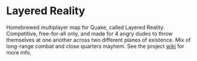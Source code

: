 # Layered Reality

Homebrewed multiplayer map for Quake, called Layered Reality. Competitive, free-for-all only, and made for 4 angry dudes to throw themselves at one another across two different planes of existence. Mix of long-range combat and close quarters mayhem.
See the project [wiki](https://github.com/Akaiju/Quake_Multiplayer_Map/wiki) for more info.

